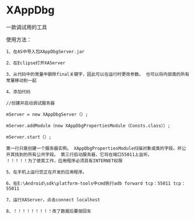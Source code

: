 # XAppDbg
一款调试用的工具



使用方法：

	1、在AS中导入包XAppDbgServer.jar
	
	2、在Eclipse打开XAServer
	
	3、从代码中的常量中删除final关键字，因此可以在运行时更改参数。 也可以将内部类的所有常量移动到一起
	
	4、添加代码
	
	//创建并启动调试服务器
	
	mServer = new XAppDbgServer（）;
	
	mServer.addModule（new XAppDbgPropertiesModule（Consts.class））;	
	
	mServer.start（）;
	
	第一行只是创建一个服务器实例。 XAppDbgPropertiesModule扫描对象或类的字段，并公开其找到的所有公共字段。 第三行启动服务器，它将在端口55011上监听。
	！！！！！为了使其工作，应用程序必须具有INTERNET权限 
	
	5、在手机上运行您正在开发的应用程序。
	
	6、在E:\Android\sdk\platform-tools中cmd执行adb forward tcp：55011 tcp：55011
	
	7、运行XAServer，点击connect localhost
	
	8、！！！！！！！！！改了数据后要按回车
	
